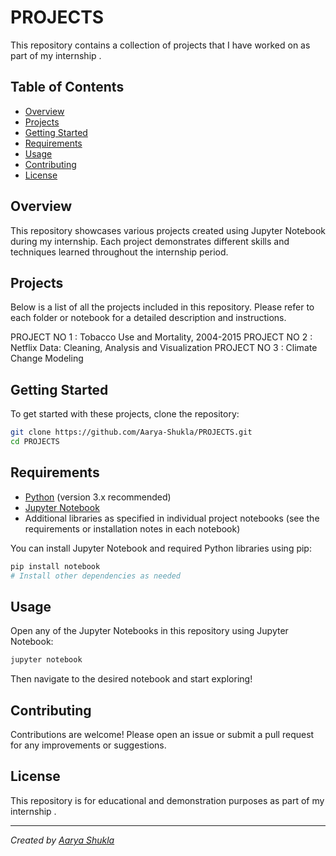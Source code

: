 # PROJECTS

This repository contains a collection of projects that I have worked on as part of my internship .
## Table of Contents

- [Overview](#overview)
- [Projects](#projects)
- [Getting Started](#getting-started)
- [Requirements](#requirements)
- [Usage](#usage)
- [Contributing](#contributing)
- [License](#license)

## Overview

This repository showcases various projects created using Jupyter Notebook during my internship. Each project demonstrates different skills and techniques learned throughout the internship period.

## Projects

Below is a list of all the projects included in this repository. Please refer to each folder or notebook for a detailed description and instructions.

PROJECT NO 1 : Tobacco Use and Mortality, 2004-2015
PROJECT NO 2 : Netflix Data: Cleaning, Analysis and Visualization
PROJECT NO 3 : Climate Change Modeling

## Getting Started

To get started with these projects, clone the repository:

```bash
git clone https://github.com/Aarya-Shukla/PROJECTS.git
cd PROJECTS
```

## Requirements

- [Python](https://www.python.org/) (version 3.x recommended)
- [Jupyter Notebook](https://jupyter.org/)
- Additional libraries as specified in individual project notebooks (see the requirements or installation notes in each notebook)

You can install Jupyter Notebook and required Python libraries using pip:

```bash
pip install notebook
# Install other dependencies as needed
```

## Usage

Open any of the Jupyter Notebooks in this repository using Jupyter Notebook:

```bash
jupyter notebook
```

Then navigate to the desired notebook and start exploring!

## Contributing

Contributions are welcome! Please open an issue or submit a pull request for any improvements or suggestions.

## License

This repository is for educational and demonstration purposes as part of my internship .

---
*Created by [Aarya Shukla](https://github.com/Aarya-Shukla)*
